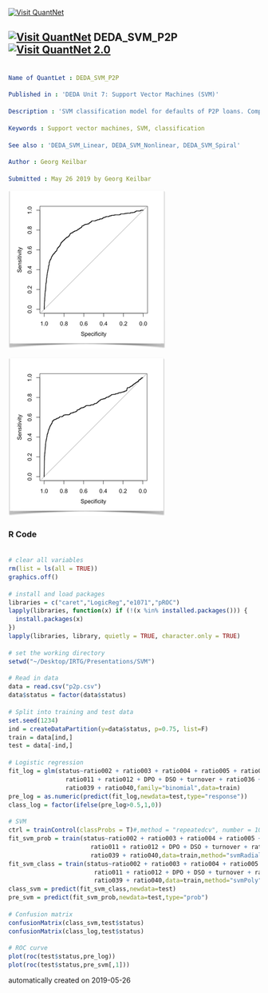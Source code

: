 [<img src="https://github.com/QuantLet/Styleguide-and-FAQ/blob/master/pictures/banner.png" width="888" alt="Visit QuantNet">](http://quantlet.de/)

## [<img src="https://github.com/QuantLet/Styleguide-and-FAQ/blob/master/pictures/qloqo.png" alt="Visit QuantNet">](http://quantlet.de/) **DEDA_SVM_P2P** [<img src="https://github.com/QuantLet/Styleguide-and-FAQ/blob/master/pictures/QN2.png" width="60" alt="Visit QuantNet 2.0">](http://quantlet.de/)

```yaml

Name of QuantLet : DEDA_SVM_P2P

Published in : 'DEDA Unit 7: Support Vector Machines (SVM)'

Description : 'SVM classification model for defaults of P2P loans. Compares the out-of-sample predictive performance to a baseline logistic regression model.'

Keywords : Support vector machines, SVM, classification

See also : 'DEDA_SVM_Linear, DEDA_SVM_Nonlinear, DEDA_SVM_Spiral'

Author : Georg Keilbar

Submitted : May 26 2019 by Georg Keilbar

```

![Picture1](logit.png)

![Picture2](svm.png)

### R Code
```r

# clear all variables
rm(list = ls(all = TRUE))
graphics.off()

# install and load packages
libraries = c("caret","LogicReg","e1071","pROC")
lapply(libraries, function(x) if (!(x %in% installed.packages())) {
  install.packages(x)
})
lapply(libraries, library, quietly = TRUE, character.only = TRUE)

# set the working directory
setwd("~/Desktop/IRTG/Presentations/SVM")

# Read in data
data = read.csv("p2p.csv")
data$status = factor(data$status)

# Split into training and test data
set.seed(1234)
ind = createDataPartition(y=data$status, p=0.75, list=F)
train = data[ind,]
test = data[-ind,]

# Logistic regression
fit_log = glm(status~ratio002 + ratio003 + ratio004 + ratio005 + ratio006 + 
                ratio011 + ratio012 + DPO + DSO + turnover + ratio036 + ratio037 + 
                ratio039 + ratio040,family="binomial",data=train)
pre_log = as.numeric(predict(fit_log,newdata=test,type="response"))
class_log = factor(ifelse(pre_log>0.5,1,0))

# SVM
ctrl = trainControl(classProbs = T)#,method = "repeatedcv", number = 10, repeats = 3)
fit_svm_prob = train(status~ratio002 + ratio003 + ratio004 + ratio005 + ratio006 + 
                       ratio011 + ratio012 + DPO + DSO + turnover + ratio036 + ratio037 + 
                       ratio039 + ratio040,data=train,method="svmRadial",trConrol=ctrl,prob.model=TRUE)
fit_svm_class = train(status~ratio002 + ratio003 + ratio004 + ratio005 + ratio006 + 
                        ratio011 + ratio012 + DPO + DSO + turnover + ratio036 + ratio037 + 
                        ratio039 + ratio040,data=train,method="svmPoly",trConrol=ctrl)
class_svm = predict(fit_svm_class,newdata=test)
pre_svm = predict(fit_svm_prob,newdata=test,type="prob")

# Confusion matrix
confusionMatrix(class_svm,test$status)
confusionMatrix(class_log,test$status)

# ROC curve
plot(roc(test$status,pre_log))
plot(roc(test$status,pre_svm[,1]))

```

automatically created on 2019-05-26